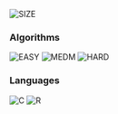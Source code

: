 ![SIZE](https://img.shields.io/github/languages/code-size/szkolakowski/my-coding?color=gray&style=flat-square)

<h3>Algorithms</h3>

![EASY](https://img.shields.io/static/v1?label=easy&message=13&color=green&style=flat-square)
![MEDM](https://img.shields.io/static/v1?label=medium&message=1&color=yellow&style=flat-square)
![HARD](https://img.shields.io/static/v1?label=hard&message=0&color=orange&style=flat-square)

<h3>Languages</h3>

![C](https://img.shields.io/badge/C-%2300599C.svg?style=flat-square&logo=c&logoColor=white)
![R](https://img.shields.io/badge/R-%23276DC3.svg?style=flat-square&logo=r&logoColor=white)